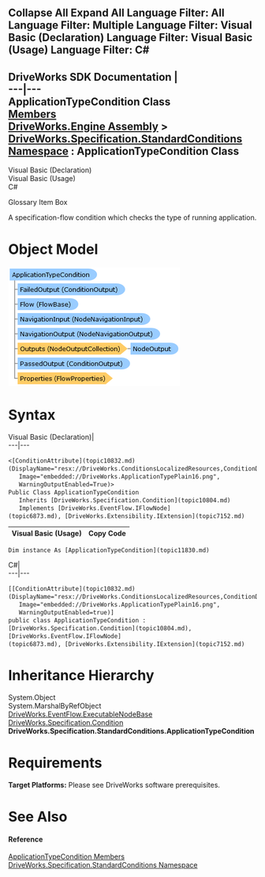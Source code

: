 Collapse All Expand All Language Filter: All  Language Filter: Multiple  Language Filter: Visual Basic (Declaration) Language Filter: Visual Basic (Usage) Language Filter: C#  
---  
DriveWorks SDK Documentation  |   
---|---  
ApplicationTypeCondition Class   
[Members](topic11831.md)   
[DriveWorks.Engine Assembly](topic2156.md) > [DriveWorks.Specification.StandardConditions Namespace](topic11828.md) : ApplicationTypeCondition Class  
---  
  
Visual Basic (Declaration)    
Visual Basic (Usage)    
C# 

Glossary Item Box

A specification-flow condition which checks the type of running application. 

# Object Model

![](dotnetdiagramimages/image607.png)

# Syntax

Visual Basic (Declaration)|   
---|---  
      
    
    <[ConditionAttribute](topic10832.md)(DisplayName="resx://DriveWorks.ConditionsLocalizedResources,ConditionDispNameApplicationTypeCondition", 
       Image="embedded://DriveWorks.ApplicationTypePlain16.png", 
       WarningOutputEnabled=True)>
    Public Class ApplicationTypeCondition 
       Inherits [DriveWorks.Specification.Condition](topic10804.md)
       Implements [DriveWorks.EventFlow.IFlowNode](topic6873.md), [DriveWorks.Extensibility.IExtension](topic7152.md)   
  
Visual Basic (Usage)| Copy Code  
---|---  
      
    
    Dim instance As [ApplicationTypeCondition](topic11830.md)  
  
C#|   
---|---  
      
    
    [[ConditionAttribute](topic10832.md)(DisplayName="resx://DriveWorks.ConditionsLocalizedResources,ConditionDispNameApplicationTypeCondition", 
       Image="embedded://DriveWorks.ApplicationTypePlain16.png", 
       WarningOutputEnabled=true)]
    public class ApplicationTypeCondition : [DriveWorks.Specification.Condition](topic10804.md), [DriveWorks.EventFlow.IFlowNode](topic6873.md), [DriveWorks.Extensibility.IExtension](topic7152.md)    
  
# Inheritance Hierarchy

System.Object  
System.MarshalByRefObject  
[DriveWorks.EventFlow.ExecutableNodeBase](topic6938.md)  
[DriveWorks.Specification.Condition](topic10804.md)  
**DriveWorks.Specification.StandardConditions.ApplicationTypeCondition**  


# Requirements

**Target Platforms:** Please see DriveWorks software prerequisites.

# See Also

#### Reference

[ApplicationTypeCondition Members](topic11831.md)   
[DriveWorks.Specification.StandardConditions Namespace](topic11828.md)


